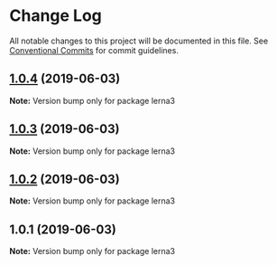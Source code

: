 # Change Log

All notable changes to this project will be documented in this file.
See [Conventional Commits](https://conventionalcommits.org) for commit guidelines.

## [1.0.4](https://github.com/malkyfaith/lerna3/compare/v1.0.3...v1.0.4) (2019-06-03)

**Note:** Version bump only for package lerna3





## [1.0.3](https://github.com/malkyfaith/lerna3/compare/v1.0.2...v1.0.3) (2019-06-03)

**Note:** Version bump only for package lerna3





## [1.0.2](https://github.com/malkyfaith/lerna3/compare/v1.0.1...v1.0.2) (2019-06-03)

**Note:** Version bump only for package lerna3





## 1.0.1 (2019-06-03)

**Note:** Version bump only for package lerna3
